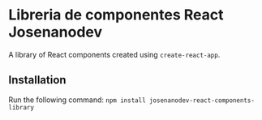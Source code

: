 # Libreria de componentes React Josenanodev
A library of React components created using `create-react-app`.
## Installation
Run the following command:
`npm install josenanodev-react-components-library`